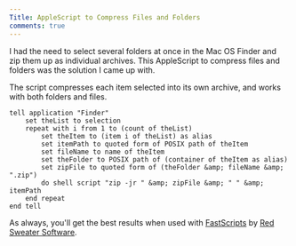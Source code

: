 ```yaml
---
Title: AppleScript to Compress Files and Folders
comments: true
---
```


I had the need to select several folders at once in the Mac OS Finder and zip them up as individual archives. This AppleScript to compress files and folders was the solution I came up with.

The script compresses each item selected into its own archive, and works with both folders and files.

````applescript
tell application "Finder"
    set theList to selection
    repeat with i from 1 to (count of theList)
        set theItem to (item i of theList) as alias
        set itemPath to quoted form of POSIX path of theItem
        set fileName to name of theItem
        set theFolder to POSIX path of (container of theItem as alias)
        set zipFile to quoted form of (theFolder &amp; fileName &amp; ".zip")
        do shell script "zip -jr " &amp; zipFile &amp; " " &amp; itemPath
    end repeat
end tell
````
As always, you'll get the best results when used with <a href="http://www.red-sweater.com/fastscripts/">FastScripts</a> by <a href="http://www.red-sweater.com/">Red Sweater Software</a>.